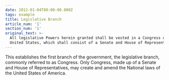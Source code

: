 ```yaml
---
date: 2012-01-04T00:00:00.000Z
tags: example
title: Legislative Branch
article_num: '1'
section_num: '1'
original_text: >-
  All legislative Powers herein granted shall be vested in a Congress of the
  United States, which shall consist of a Senate and House of Representatives.
---
```

This establishes the first branch of the government, the legislative branch, commonly referred to as Congress. Only Congress, made up of a Senate and House of Representatives, may create and amend the National laws of the United States of America.
